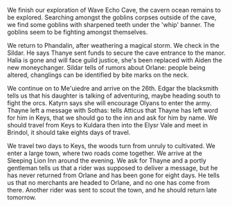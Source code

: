 We finish our exploration of Wave Echo Cave, the cavern ocean remains to be explored. Searching amongst the goblins corpses outside of the cave, we find some goblins with sharpened teeth under the 'whip' banner. The goblins seem to be fighting amongst themselves.

We return to Phandalin, after weathering a magical storm. We check in the Sildar. He says Thanye sent funds to secure the cave entrance to the manor. Halia is gone and will face guild justice, she's been replaced with Aiden the new moneychanger. Sildar tells of rumors about Orlane: people being altered, changlings can be identified by bite marks on the neck.

We continue on to Me'uiedre and arrive on the 26th. Edgar the blacksmith tells us that his daughter is talking of adventuring, maybe heading south to fight the orcs. Katyrn says she will encourage Olyans to enter the army. Thayne left a message with Sothas: tells Atticus that Thayne has left word for him in Keys, that we should go to the inn and ask for him by name. We should travel from Keys to Kuldara then into the Elysr Vale and meet in Brindol, it should take eights days of travel.

We travel two days to Keys, the woods turn from unruly to cultivated. We enter a large town, where two roads come together. We arrive at the Sleeping Lion Inn around the evening. We ask for Thayne and a portly gentleman tells us that a rider was supposed to deliver a message, but he has never returned from Orlane and has been gone for eight days. He tells us that no merchants are headed to Orlane, and no one has come from there. Another rider was sent to scout the town, and he should return late tomorrow.
